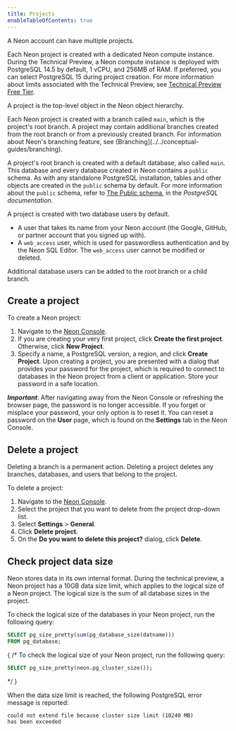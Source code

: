 ```yaml
---
title: Projects
enableTableOfContents: true
---
```


A Neon account can have multiple projects.

Each Neon project is created with a dedicated Neon compute instance. During the Technical Preview, a Neon compute instance is deployed with PostgreSQL 14.5 by default, 1 vCPU, and 256MB of RAM. If preferred, you can select PostgreSQL 15 during project creation. For more information about limits associated with the Technical Preview, see [Technical Preview Free Tier](/docs/reference/technical-preview-free-tier).

A project is the top-level object in the Neon object hierarchy.

Each Neon project is created with a branch called `main`, which is the project's root branch. A project may contain additional branches created from the root branch or from a previously created branch. For information about Neon's branching feature, see {Branching](../../conceptual-guides/branching).

A project's root branch is created with a default database, also called `main`. This database and every database created in Neon contains a `public` schema. As with any standalone PostgreSQL installation, tables and other objects are created in the `public` schema by default. For more information about the `public` schema, refer to [The Public schema](https://www.postgresql.org/docs/current/ddl-schemas.html#DDL-SCHEMAS-PUBLIC), in the _PostgreSQL documentation_.

A project is created with two database users by default.

- A user that takes its name from your Neon account (the Google, GitHub, or partner account that you signed up with).
- A `web_access` user, which is used for passwordless authentication and by the Neon SQL Editor. The `web_access` user cannot be modified or deleted.

Additional database users can be added to the root branch or a child branch.

## Create a project

To create a Neon project:

1. Navigate to the [Neon Console](https://console.neon.tech).
2. If you are creating your very first project, click **Create the first project**. Otherwise, click **New Project**. 
3. Specify a name, a PostgreSQL version, a region, and click **Create Project**. Upon creating a project, you are presented with a dialog that provides your password for the project, which is required to connect to databases in the Neon project from a client or application. Store your password in a safe location.

**_Important_**: After navigating away from the Neon Console or refreshing the browser page, the password is no longer accessible. If you forget or misplace your password, your only option is to reset it. You can reset a password on the **User** page, which is found on the **Settings** tab in the Neon Console.

## Delete a project

Deleting a branch is a permanent action. Deleting a project deletes any branches, databases, and users that belong to the project.

To delete a project:

1. Navigate to the [Neon Console](https://console.neon.tech).
2. Select the project that you want to delete from the project drop-down list.
3. Select **Settings** > **General**.
4. Click **Delete project.**
5. On the **Do you want to delete this project?** dialog, click **Delete**.

## Check project data size

Neon stores data in its own internal format. During the technical preview, a Neon project has a 10GB data size limit, which applies to the logical size of a Neon project. The logical size is the sum of all database sizes in the project.

To check the logical size of the databases in your Neon project, run the following query:

```sql
SELECT pg_size_pretty(sum(pg_database_size(datname)))
FROM pg_database;
```

{
/* To check the logical size of your Neon project, run the following query:

```sql
SELECT pg_size_pretty(neon.pg_cluster_size());
```

*/
}

When the data size limit is reached, the following PostgreSQL error message is reported:

```text
could not extend file because cluster size limit (10240 MB)
has been exceeded